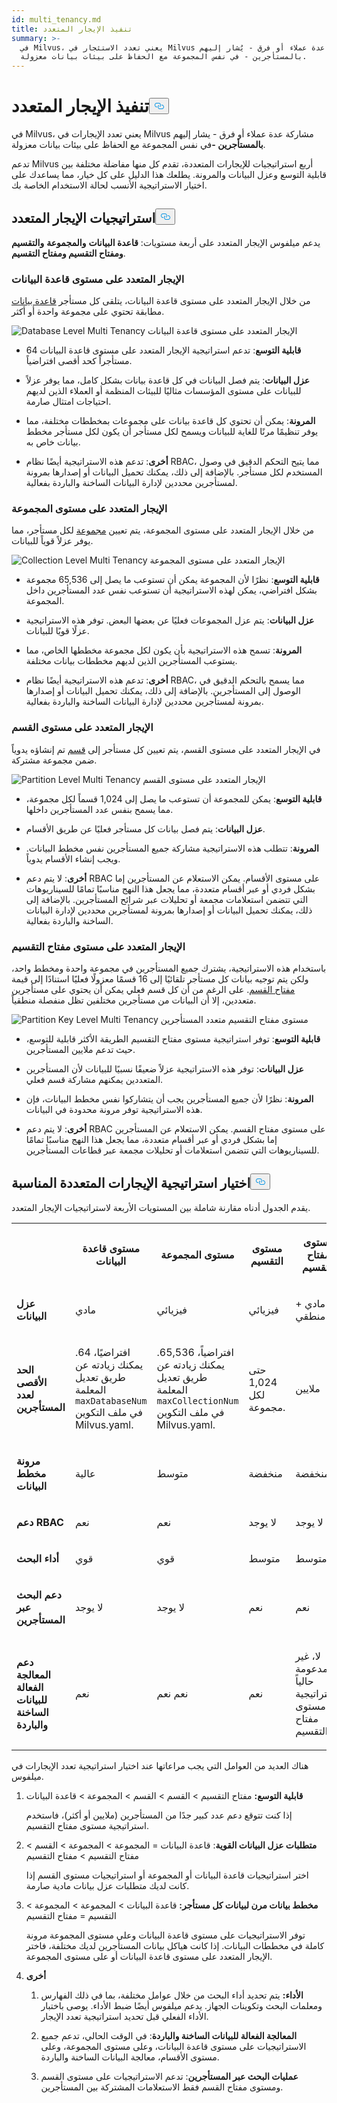 ```yaml
---
id: multi_tenancy.md
title: تنفيذ الإيجار المتعدد
summary: >-
  في Milvus، يعني تعدد الاستئجار في Milvus مشاركة عدة عملاء أو فرق - يُشار إليهم
  بالمستأجرين - في نفس المجموعة مع الحفاظ على بيئات بيانات معزولة.
---
```

<h1 id="Implement-Multi-tenancy" class="common-anchor-header">تنفيذ الإيجار المتعدد<button data-href="#Implement-Multi-tenancy" class="anchor-icon" translate="no">
      <svg translate="no"
        aria-hidden="true"
        focusable="false"
        height="20"
        version="1.1"
        viewBox="0 0 16 16"
        width="16"
      >
        <path
          fill="#0092E4"
          fill-rule="evenodd"
          d="M4 9h1v1H4c-1.5 0-3-1.69-3-3.5S2.55 3 4 3h4c1.45 0 3 1.69 3 3.5 0 1.41-.91 2.72-2 3.25V8.59c.58-.45 1-1.27 1-2.09C10 5.22 8.98 4 8 4H4c-.98 0-2 1.22-2 2.5S3 9 4 9zm9-3h-1v1h1c1 0 2 1.22 2 2.5S13.98 12 13 12H9c-.98 0-2-1.22-2-2.5 0-.83.42-1.64 1-2.09V6.25c-1.09.53-2 1.84-2 3.25C6 11.31 7.55 13 9 13h4c1.45 0 3-1.69 3-3.5S14.5 6 13 6z"
        ></path>
      </svg>
    </button></h1><p>في Milvus، يعني تعدد الإيجارات في Milvus مشاركة عدة عملاء أو فرق - يشار إليهم <strong>بالمستأجرين -</strong>في نفس المجموعة مع الحفاظ على بيئات بيانات معزولة.</p>
<p>تدعم Milvus أربع استراتيجيات للإيجارات المتعددة، تقدم كل منها مفاضلة مختلفة بين قابلية التوسع وعزل البيانات والمرونة. يطلعك هذا الدليل على كل خيار، مما يساعدك على اختيار الاستراتيجية الأنسب لحالة الاستخدام الخاصة بك.</p>
<h2 id="Multi-tenancy-strategies" class="common-anchor-header">استراتيجيات الإيجار المتعدد<button data-href="#Multi-tenancy-strategies" class="anchor-icon" translate="no">
      <svg translate="no"
        aria-hidden="true"
        focusable="false"
        height="20"
        version="1.1"
        viewBox="0 0 16 16"
        width="16"
      >
        <path
          fill="#0092E4"
          fill-rule="evenodd"
          d="M4 9h1v1H4c-1.5 0-3-1.69-3-3.5S2.55 3 4 3h4c1.45 0 3 1.69 3 3.5 0 1.41-.91 2.72-2 3.25V8.59c.58-.45 1-1.27 1-2.09C10 5.22 8.98 4 8 4H4c-.98 0-2 1.22-2 2.5S3 9 4 9zm9-3h-1v1h1c1 0 2 1.22 2 2.5S13.98 12 13 12H9c-.98 0-2-1.22-2-2.5 0-.83.42-1.64 1-2.09V6.25c-1.09.53-2 1.84-2 3.25C6 11.31 7.55 13 9 13h4c1.45 0 3-1.69 3-3.5S14.5 6 13 6z"
        ></path>
      </svg>
    </button></h2><p>يدعم ميلفوس الإيجار المتعدد على أربعة مستويات: <strong>قاعدة البيانات</strong> <strong>والمجموعة</strong> <strong>والتقسيم</strong> <strong>ومفتاح التقسيم ومفتاح التقسيم</strong>.</p>
<h3 id="Database-level-multi-tenancy" class="common-anchor-header">الإيجار المتعدد على مستوى قاعدة البيانات</h3><p>من خلال الإيجار المتعدد على مستوى قاعدة البيانات، يتلقى كل مستأجر <a href="/docs/ar/manage_databases.md">قاعدة بيانات</a> مطابقة تحتوي على مجموعة واحدة أو أكثر.</p>
<p>
  
   <span class="img-wrapper"> <img translate="no" src="/docs/v2.5.x/assets/database-level-multi-tenancy.png" alt="Database Level Multi Tenancy" class="doc-image" id="database-level-multi-tenancy" />
   </span> <span class="img-wrapper"> <span>الإيجار المتعدد على مستوى قاعدة البيانات</span> </span></p>
<ul>
<li><p><strong>قابلية التوسع</strong>: تدعم استراتيجية الإيجار المتعدد على مستوى قاعدة البيانات 64 مستأجراً كحد أقصى افتراضياً.</p></li>
<li><p><strong>عزل البيانات</strong>: يتم فصل البيانات في كل قاعدة بيانات بشكل كامل، مما يوفر عزلاً للبيانات على مستوى المؤسسات مثاليًا للبيئات المنظمة أو العملاء الذين لديهم احتياجات امتثال صارمة.</p></li>
<li><p><strong>المرونة</strong>: يمكن أن تحتوي كل قاعدة بيانات على مجموعات بمخططات مختلفة، مما يوفر تنظيمًا مرنًا للغاية للبيانات ويسمح لكل مستأجر أن يكون لكل مستأجر مخطط بيانات خاص به.</p></li>
<li><p><strong>أخرى</strong>: تدعم هذه الاستراتيجية أيضًا نظام RBAC، مما يتيح التحكم الدقيق في وصول المستخدم لكل مستأجر. بالإضافة إلى ذلك، يمكنك تحميل البيانات أو إصدارها بمرونة لمستأجرين محددين لإدارة البيانات الساخنة والباردة بفعالية.</p></li>
</ul>
<h3 id="Collection-level-multi-tenancy" class="common-anchor-header">الإيجار المتعدد على مستوى المجموعة</h3><p>من خلال الإيجار المتعدد على مستوى المجموعة، يتم تعيين <a href="/docs/ar/manage-collections.md">مجموعة</a> لكل مستأجر، مما يوفر عزلاً قوياً للبيانات.</p>
<p>
  
   <span class="img-wrapper"> <img translate="no" src="/docs/v2.5.x/assets/collection-level-multi-tenancy.png" alt="Collection Level Multi Tenancy" class="doc-image" id="collection-level-multi-tenancy" />
   </span> <span class="img-wrapper"> <span>الإيجار المتعدد على مستوى المجموعة</span> </span></p>
<ul>
<li><p><strong>قابلية التوسع</strong>: نظرًا لأن المجموعة يمكن أن تستوعب ما يصل إلى 65,536 مجموعة بشكل افتراضي، يمكن لهذه الاستراتيجية أن تستوعب نفس عدد المستأجرين داخل المجموعة.</p></li>
<li><p><strong>عزل البيانات</strong>: يتم عزل المجموعات فعليًا عن بعضها البعض. توفر هذه الاستراتيجية عزلًا قويًا للبيانات.</p></li>
<li><p><strong>المرونة</strong>: تسمح هذه الاستراتيجية بأن يكون لكل مجموعة مخططها الخاص، مما يستوعب المستأجرين الذين لديهم مخططات بيانات مختلفة.</p></li>
<li><p><strong>أخرى</strong>: تدعم هذه الاستراتيجية أيضًا نظام RBAC، مما يسمح بالتحكم الدقيق في الوصول إلى المستأجرين. بالإضافة إلى ذلك، يمكنك تحميل البيانات أو إصدارها بمرونة لمستأجرين محددين لإدارة البيانات الساخنة والباردة بفعالية.</p></li>
</ul>
<h3 id="Partition-level-multi-tenancy" class="common-anchor-header">الإيجار المتعدد على مستوى القسم</h3><p>في الإيجار المتعدد على مستوى القسم، يتم تعيين كل مستأجر إلى <a href="/docs/ar/manage-partitions.md">قسم</a> تم إنشاؤه يدوياً ضمن مجموعة مشتركة.</p>
<p>
  
   <span class="img-wrapper"> <img translate="no" src="/docs/v2.5.x/assets/partition-level-multi-tenancy.png" alt="Partition Level Multi Tenancy" class="doc-image" id="partition-level-multi-tenancy" />
   </span> <span class="img-wrapper"> <span>الإيجار المتعدد على مستوى القسم</span> </span></p>
<ul>
<li><p><strong>قابلية التوسع</strong>: يمكن للمجموعة أن تستوعب ما يصل إلى 1,024 قسماً لكل مجموعة، مما يسمح بنفس عدد المستأجرين داخلها.</p></li>
<li><p><strong>عزل البيانات</strong>: يتم فصل بيانات كل مستأجر فعليًا عن طريق الأقسام.</p></li>
<li><p><strong>المرونة</strong>: تتطلب هذه الاستراتيجية مشاركة جميع المستأجرين نفس مخطط البيانات. ويجب إنشاء الأقسام يدوياً.</p></li>
<li><p><strong>أخرى</strong>: لا يتم دعم RBAC على مستوى الأقسام. يمكن الاستعلام عن المستأجرين إما بشكل فردي أو عبر أقسام متعددة، مما يجعل هذا النهج مناسبًا تمامًا للسيناريوهات التي تتضمن استعلامات مجمعة أو تحليلات عبر شرائح المستأجرين. بالإضافة إلى ذلك، يمكنك تحميل البيانات أو إصدارها بمرونة لمستأجرين محددين لإدارة البيانات الساخنة والباردة بفعالية.</p></li>
</ul>
<h3 id="Partition-key-level-multi-tenancy" class="common-anchor-header">الإيجار المتعدد على مستوى مفتاح التقسيم</h3><p>باستخدام هذه الاستراتيجية، يشترك جميع المستأجرين في مجموعة واحدة ومخطط واحد، ولكن يتم توجيه بيانات كل مستأجر تلقائيًا إلى 16 قسمًا معزولًا فعليًا استنادًا إلى قيمة <a href="/docs/ar/use-partition-key.md">مفتاح القسم</a>. على الرغم من أن كل قسم فعلي يمكن أن يحتوي على مستأجرين متعددين، إلا أن البيانات من مستأجرين مختلفين تظل منفصلة منطقياً.</p>
<p>
  
   <span class="img-wrapper"> <img translate="no" src="/docs/v2.5.x/assets/partition-key-level-multi-tenancy.png" alt="Partition Key Level Multi Tenancy" class="doc-image" id="partition-key-level-multi-tenancy" />
   </span> <span class="img-wrapper"> <span>مستوى مفتاح التقسيم متعدد المستأجرين</span> </span></p>
<ul>
<li><p><strong>قابلية التوسع</strong>: توفر استراتيجية مستوى مفتاح التقسيم الطريقة الأكثر قابلية للتوسع، حيث تدعم ملايين المستأجرين.</p></li>
<li><p><strong>عزل البيانات</strong>: توفر هذه الاستراتيجية عزلاً ضعيفًا نسبيًا للبيانات لأن المستأجرين المتعددين يمكنهم مشاركة قسم فعلي.</p></li>
<li><p><strong>المرونة</strong>: نظرًا لأن جميع المستأجرين يجب أن يتشاركوا نفس مخطط البيانات، فإن هذه الاستراتيجية توفر مرونة محدودة في البيانات.</p></li>
<li><p><strong>أخرى</strong>: لا يتم دعم RBAC على مستوى مفتاح القسم. يمكن الاستعلام عن المستأجرين إما بشكل فردي أو عبر أقسام متعددة، مما يجعل هذا النهج مناسبًا تمامًا للسيناريوهات التي تتضمن استعلامات أو تحليلات مجمعة عبر قطاعات المستأجرين.</p></li>
</ul>
<h2 id="Choosing-the-right-multi-tenancy-strategy" class="common-anchor-header">اختيار استراتيجية الإيجارات المتعددة المناسبة<button data-href="#Choosing-the-right-multi-tenancy-strategy" class="anchor-icon" translate="no">
      <svg translate="no"
        aria-hidden="true"
        focusable="false"
        height="20"
        version="1.1"
        viewBox="0 0 16 16"
        width="16"
      >
        <path
          fill="#0092E4"
          fill-rule="evenodd"
          d="M4 9h1v1H4c-1.5 0-3-1.69-3-3.5S2.55 3 4 3h4c1.45 0 3 1.69 3 3.5 0 1.41-.91 2.72-2 3.25V8.59c.58-.45 1-1.27 1-2.09C10 5.22 8.98 4 8 4H4c-.98 0-2 1.22-2 2.5S3 9 4 9zm9-3h-1v1h1c1 0 2 1.22 2 2.5S13.98 12 13 12H9c-.98 0-2-1.22-2-2.5 0-.83.42-1.64 1-2.09V6.25c-1.09.53-2 1.84-2 3.25C6 11.31 7.55 13 9 13h4c1.45 0 3-1.69 3-3.5S14.5 6 13 6z"
        ></path>
      </svg>
    </button></h2><p>يقدم الجدول أدناه مقارنة شاملة بين المستويات الأربعة لاستراتيجيات الإيجار المتعدد.</p>
<table>
   <tr>
     <th></th>
     <th><p><strong>مستوى قاعدة البيانات</strong></p></th>
     <th><p><strong>مستوى المجموعة</strong></p></th>
     <th><p><strong>مستوى التقسيم</strong></p></th>
     <th><p><strong>مستوى مفتاح التقسيم</strong></p></th>
   </tr>
   <tr>
     <td><p><strong>عزل البيانات</strong></p></td>
     <td><p>مادي</p></td>
     <td><p>فيزيائي</p></td>
     <td><p>فيزيائي</p></td>
     <td><p>مادي + منطقي</p></td>
   </tr>
   <tr>
     <td><p><strong>الحد الأقصى لعدد المستأجرين</strong></p></td>
     <td><p>افتراضيًا، 64. يمكنك زيادته عن طريق تعديل المعلمة <code translate="no">maxDatabaseNum</code> في ملف التكوين Milvus.yaml. </p></td>
     <td><p>افتراضياً، 65,536. يمكنك زيادته عن طريق تعديل المعلمة <code translate="no">maxCollectionNum</code> في ملف التكوين Milvus.yaml.</p></td>
     <td><p>حتى 1,024 لكل مجموعة. </p></td>
     <td><p>ملايين</p></td>
   </tr>
   <tr>
     <td><p><strong>مرونة مخطط البيانات</strong></p></td>
     <td><p>عالية</p></td>
     <td><p>متوسط</p></td>
     <td><p>منخفضة</p></td>
     <td><p>منخفضة</p></td>
   </tr>
   <tr>
     <td><p><strong>دعم RBAC</strong></p></td>
     <td><p>نعم</p></td>
     <td><p>نعم</p></td>
     <td><p>لا يوجد</p></td>
     <td><p>لا يوجد</p></td>
   </tr>
   <tr>
     <td><p><strong>أداء البحث</strong></p></td>
     <td><p>قوي</p></td>
     <td><p>قوي</p></td>
     <td><p>متوسط</p></td>
     <td><p>متوسط</p></td>
   </tr>
   <tr>
     <td><p><strong>دعم البحث عبر المستأجرين</strong></p></td>
     <td><p>لا يوجد</p></td>
     <td><p>لا يوجد</p></td>
     <td><p>نعم</p></td>
     <td><p>نعم</p></td>
   </tr>
   <tr>
     <td><p><strong>دعم المعالجة الفعالة للبيانات الساخنة والباردة</strong></p></td>
     <td><p>نعم</p></td>
     <td><p>نعم نعم</p></td>
     <td><p>نعم</p></td>
     <td><p>لا، غير مدعومة حالياً لاستراتيجية مستوى مفتاح التقسيم.</p></td>
   </tr>
</table>
<p>هناك العديد من العوامل التي يجب مراعاتها عند اختيار استراتيجية تعدد الإيجارات في ميلفوس.</p>
<ol>
<li><p><strong>قابلية التوسع:</strong> مفتاح التقسيم &gt; القسم &gt; القسم &gt; المجموعة &gt; قاعدة البيانات</p>
<p>إذا كنت تتوقع دعم عدد كبير جدًا من المستأجرين (ملايين أو أكثر)، فاستخدم استراتيجية مستوى مفتاح التقسيم.</p></li>
<li><p><strong>متطلبات عزل البيانات القوية</strong>: قاعدة البيانات = المجموعة &gt; المجموعة &gt; القسم &gt; مفتاح التقسيم &gt; مفتاح التقسيم</p>
<p>اختر استراتيجيات قاعدة البيانات أو المجموعة أو استراتيجيات مستوى القسم إذا كانت لديك متطلبات عزل بيانات مادية صارمة.</p></li>
<li><p><strong>مخطط بيانات مرن لبيانات كل مستأجر:</strong> قاعدة البيانات &gt; المجموعة &gt; المجموعة &gt; التقسيم = مفتاح التقسيم</p>
<p>توفر الاستراتيجيات على مستوى قاعدة البيانات وعلى مستوى المجموعة مرونة كاملة في مخططات البيانات. إذا كانت هياكل بيانات المستأجرين لديك مختلفة، فاختر الإيجار المتعدد على مستوى قاعدة البيانات أو على مستوى المجموعة.</p></li>
<li><p><strong>أخرى</strong></p>
<ol>
<li><p><strong>الأداء:</strong> يتم تحديد أداء البحث من خلال عوامل مختلفة، بما في ذلك الفهارس ومعلمات البحث وتكوينات الجهاز. يدعم ميلفوس أيضًا ضبط الأداء. يوصى باختبار الأداء الفعلي قبل تحديد استراتيجية تعدد الإيجار.</p></li>
<li><p><strong>المعالجة الفعالة للبيانات الساخنة والباردة</strong>: في الوقت الحالي، تدعم جميع الاستراتيجيات على مستوى قاعدة البيانات، وعلى مستوى المجموعة، وعلى مستوى الأقسام، معالجة البيانات الساخنة والباردة.</p></li>
<li><p><strong>عمليات البحث عبر المستأجرين</strong>: تدعم الاستراتيجيات على مستوى القسم ومستوى مفتاح القسم فقط الاستعلامات المشتركة بين المستأجرين.</p></li>
</ol></li>
</ol>
